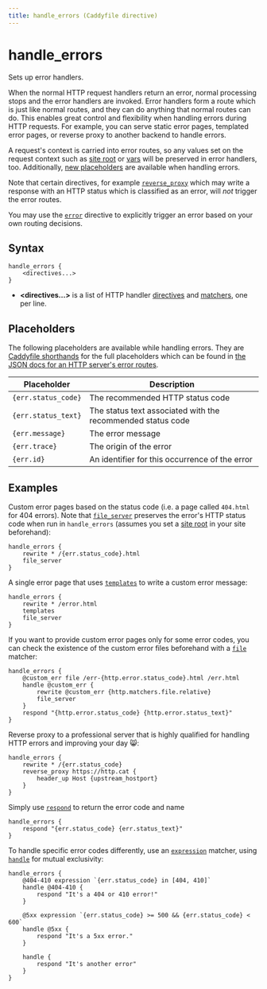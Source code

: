 ```yaml
---
title: handle_errors (Caddyfile directive)
---
```


# handle_errors

Sets up error handlers.

When the normal HTTP request handlers return an error, normal processing stops and the error handlers are invoked. Error handlers form a route which is just like normal routes, and they can do anything that normal routes can do. This enables great control and flexibility when handling errors during HTTP requests. For example, you can serve static error pages, templated error pages, or reverse proxy to another backend to handle errors.

A request's context is carried into error routes, so any values set on the request context such as [site root](root) or [vars](vars) will be preserved in error handlers, too. Additionally, [new placeholders](#placeholders) are available when handling errors.

Note that certain directives, for example [`reverse_proxy`](reverse_proxy) which may write a response with an HTTP status which is classified as an error, will _not_ trigger the error routes.

You may use the [`error`](error) directive to explicitly trigger an error based on your own routing decisions.


## Syntax

```caddy-d
handle_errors {
	<directives...>
}
```

- **<directives...>** is a list of HTTP handler [directives](/docs/caddyfile/directives) and [matchers](/docs/caddyfile/matchers), one per line.


## Placeholders

The following placeholders are available while handling errors. They are [Caddyfile shorthands](/docs/caddyfile/concepts#placeholders) for the full placeholders which can be found in [the JSON docs for an HTTP server's error routes](/docs/json/apps/http/servers/errors/#routes).

| Placeholder | Description |
|---|---|
| `{err.status_code}` | The recommended HTTP status code |
| `{err.status_text}` | The status text associated with the recommended status code |
| `{err.message}` | The error message |
| `{err.trace}` | The origin of the error |
| `{err.id}` | An identifier for this occurrence of the error |


## Examples

Custom error pages based on the status code (i.e. a page called `404.html` for 404 errors). Note that [`file_server`](file_server) preserves the error's HTTP status code when run in `handle_errors` (assumes you set a [site root](/docs/caddyfile/directives/root) in your site beforehand):

```caddy-d
handle_errors {
	rewrite * /{err.status_code}.html
	file_server
}
```

A single error page that uses [`templates`](/docs/caddyfile/directives/templates) to write a custom error message:

```caddy-d
handle_errors {
	rewrite * /error.html
	templates
	file_server
}
```

If you want to provide custom error pages only for some error codes, you can check the existence of the custom error files beforehand with a [`file`](/docs/caddyfile/matchers#file) matcher:

```caddy-d
handle_errors {
	@custom_err file /err-{http.error.status_code}.html /err.html
	handle @custom_err {
		rewrite @custom_err {http.matchers.file.relative}
		file_server
	}
	respond "{http.error.status_code} {http.error.status_text}"
}

```

Reverse proxy to a professional server that is highly qualified for handling HTTP errors and improving your day 😸:

```caddy-d
handle_errors {
	rewrite * /{err.status_code}
	reverse_proxy https://http.cat {
		header_up Host {upstream_hostport}
	}
}
```

Simply use [`respond`](/docs/caddyfile/directives/respond) to return the error code and name

```caddy-d
handle_errors {
	respond "{err.status_code} {err.status_text}"
}
```

To handle specific error codes differently, use an [`expression`](/docs/caddyfile/matchers#expression) matcher, using [`handle`](/docs/caddyfile/directives/handle) for mutual exclusivity:

```caddy-d
handle_errors {
	@404-410 expression `{err.status_code} in [404, 410]`
	handle @404-410 {
		respond "It's a 404 or 410 error!"
	}

	@5xx expression `{err.status_code} >= 500 && {err.status_code} < 600`
	handle @5xx {
		respond "It's a 5xx error."
	}

	handle {
		respond "It's another error"
	}
}
```
